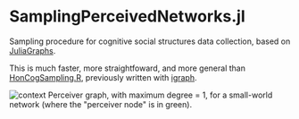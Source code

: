 # SamplingPerceivedNetworks.jl
Sampling procedure for cognitive social structures data collection, based on [JuliaGraphs](https://juliagraphs.org).

This is much faster, more straightfoward, and more general than [HonCogSampling.R](https://github.com/human-nature-lab/HonCogSampling), previously written with [igraph](https://igraph.org/r/).

![context](https://user-images.githubusercontent.com/8230371/155175635-2f22964f-c817-4839-9ffb-fae87a42abb1.svg)
Perceiver graph, with maximum degree = 1, for a small-world network (where the "perceiver node" is in green).
